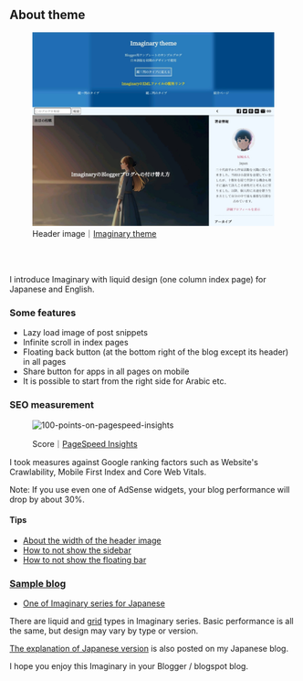<h2>About theme</h2>

<figure><img src="https://raw.githubusercontent.com/nagahitoyuki/imaginary-liquid/master/imaginary.jpeg" alt="Header image of Imaginary"><figcaption>Header image｜<a href="https://imaginary-theme.blogspot.com/">Imaginary theme</a></figcaption></figure><br><br>

<p>I introduce Imaginary with liquid design (one column index page) for Japanese and English.</p>

<h3>Some features</h3>

<ul><li>Lazy load image of post snippets</li><li>Infinite scroll in index pages</li><li>Floating back button (at the bottom right of the blog except its header) in all pages</li><li>Share button for apps in all pages on mobile</li><li>It is possible to start from the right side for Arabic etc.</li></ul>

<h3>SEO measurement</h3>

<figure><img src="https://raw.githubusercontent.com/nagahitoyuki/imaginary-liquid/master/score.jpg" alt="100-points-on-pagespeed-insights"><footer><p>Score｜<a href="https://developers.google.com/speed/pagespeed/insights/">PageSpeed Insights</a></p></footer></figure>

<p>I took measures against Google ranking factors such as Website's Crawlability, Mobile First Index and Core Web Vitals.</p>

<p>Note: If you use even one of AdSense widgets, your blog performance will drop by about 30%.</p>

<h4>Tips</h4>

<ul><li><a href="/imaginary-liquid/issues/3#issuecomment-953474499">About the width of the header image</a></li><li><a href="/imaginary-grid/issues/2#issuecomment-966766927">How to not show the sidebar</a></li><li><a href="/imaginary-liquid/issues/5#issuecomment-980491606">How to not show the floating bar</p></li></ul>

<h3>Sample blog</h3>

<ul><li><a href="https://imaginary-theme.blogspot.com/">One of Imaginary series for Japanese</a> </li></ul>

<p>There are liquid and <a href="https://github.com/nagahitoyuki/imaginary-grid">grid</a> types in Imaginary series. Basic performance is all the same, but design may vary by type or version.</p>

<p><a href="https://www.nagahitoyuki.com/p/imaginary-theme-for-blogger.html">The explanation of Japanese version</a> is also posted on my Japanese blog.</p>

<p>I hope you enjoy this Imaginary in your Blogger / blogspot blog.</p>
